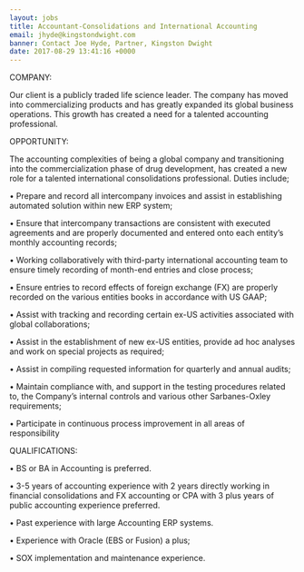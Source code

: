 ```yaml
---
layout: jobs
title: Accountant-Consolidations and International Accounting
email: jhyde@kingstondwight.com
banner: Contact Joe Hyde, Partner, Kingston Dwight
date: 2017-08-29 13:41:16 +0000
---
```



COMPANY:

Our client is a publicly traded life science leader. The company has moved into commercializing products and has greatly expanded its global business operations. This growth has created a need for a talented accounting professional.

OPPORTUNITY:

The accounting complexities of being a global company and transitioning into the commercialization phase of drug development, has created a new role for a talented international consolidations professional. Duties include;

•	Prepare and record all intercompany invoices and assist in establishing automated solution within new ERP system;

•	Ensure that intercompany transactions are consistent with executed agreements and are properly documented and entered onto each entity’s monthly accounting records;

•	Working collaboratively with third-party international accounting team to ensure timely recording of month-end entries and close process;

•	Ensure entries to record effects of foreign exchange (FX) are properly recorded on the various entities books in accordance with US GAAP;

•	Assist with tracking and recording certain ex-US activities associated with global collaborations;

•	Assist in the establishment of new ex-US entities, provide ad hoc analyses and work on special projects as required;

•	Assist in compiling requested information for quarterly and annual audits;

•	Maintain compliance with, and support in the testing procedures related to, the Company’s internal controls and various other Sarbanes-Oxley requirements;

•	Participate in continuous process improvement in all areas of responsibility

QUALIFICATIONS:

•	BS or BA in Accounting is preferred.

•	3-5 years of accounting experience with 2 years directly working in financial consolidations and FX accounting or CPA with 3 plus years of public accounting experience preferred.

•	Past experience with large Accounting ERP systems.

•	Experience with Oracle (EBS or Fusion) a plus;

•	SOX implementation and maintenance experience.